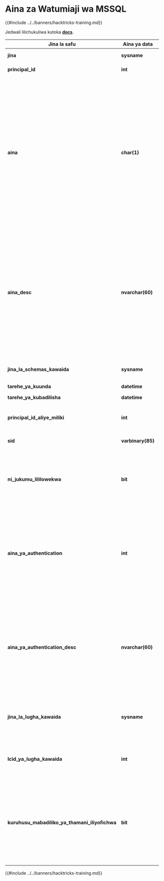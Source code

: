 # Aina za Watumiaji wa MSSQL

{{#include ../../banners/hacktricks-training.md}}

Jedwali lilichukuliwa kutoka [**docs**](https://learn.microsoft.com/en-us/sql/relational-databases/system-catalog-views/sys-database-principals-transact-sql?view=sql-server-ver16).

| Jina la safu                           | Aina ya data      | Maelezo                                                                                                                                                                                                                                                                                                                                                                                                                                            |
| --------------------------------------- | ----------------- | ------------------------------------------------------------------------------------------------------------------------------------------------------------------------------------------------------------------------------------------------------------------------------------------------------------------------------------------------------------------------------------------------------------------------------------------------------ |
| **jina**                                | **sysname**       | Jina la msingi, la kipekee ndani ya hifadhidata.                                                                                                                                                                                                                                                                                                                                                                                                         |
| **principal_id**                        | **int**           | ID ya msingi, la kipekee ndani ya hifadhidata.                                                                                                                                                                                                                                                                                                                                                                                                           |
| **aina**                                | **char(1)**       | <p>Aina ya msingi:<br><br>A = Jukumu la programu<br><br>C = Mtumiaji aliyeunganishwa na cheti<br><br>E = Mtumiaji wa nje kutoka Azure Active Directory<br><br>G = Kundi la Windows<br><br>K = Mtumiaji aliyeunganishwa na funguo zisizo za kawaida<br><br>R = Jukumu la hifadhidata<br><br>S = Mtumiaji wa SQL<br><br>U = Mtumiaji wa Windows<br><br>X = Kundi la nje kutoka Azure Active Directory au programu</p>                                                                                  |
| **aina_desc**                           | **nvarchar(60)**  | <p>Maelezo ya aina ya msingi.<br><br>APPLICATION_ROLE<br><br>CERTIFICATE_MAPPED_USER<br><br>EXTERNAL_USER<br><br>WINDOWS_GROUP<br><br>ASYMMETRIC_KEY_MAPPED_USER<br><br>DATABASE_ROLE<br><br>SQL_USER<br><br>WINDOWS_USER<br><br>EXTERNAL_GROUPS</p>                                                                                                                                                                                               |
| **jina_la_schemas_kawaida**            | **sysname**       | Jina litakalotumika wakati jina la SQL halijabainisha schema. Null kwa msingi zisizo za aina S, U, au A.                                                                                                                                                                                                                                                                                                                                                   |
| **tarehe_ya_kuunda**                   | **datetime**      | Wakati ambao msingi ulipoundwa.                                                                                                                                                                                                                                                                                                                                                                                                               |
| **tarehe_ya_kubadilisha**              | **datetime**      | Wakati ambao msingi ulibadilishwa mara ya mwisho.                                                                                                                                                                                                                                                                                                                                                                                                         |
| **principal_id_aliye_miliki**          | **int**           | ID ya msingi anayemiliki msingi huu. Majukumu yote ya Hifadhidata yaliyowekwa yanamilikiwa na **dbo** kwa default.                                                                                                                                                                                                                                                                                                                                                |
| **sid**                                 | **varbinary(85)** | SID (Kitambulisho cha Usalama) cha msingi. NULL kwa SYS na INFORMATION SCHEMAS.                                                                                                                                                                                                                                                                                                                                                                      |
| **ni_jukumu_lililowekwa**              | **bit**           | Ikiwa 1, safu hii inawakilisha kipengee kwa moja ya majukumu yaliyowekwa ya hifadhidata: db_owner, db_accessadmin, db_datareader, db_datawriter, db_ddladmin, db_securityadmin, db_backupoperator, db_denydatareader, db_denydatawriter.                                                                                                                                                                                                                                |
| **aina_ya_authentication**              | **int**           | <p><strong>Inatumika kwa</strong>: SQL Server 2012 (11.x) na baadaye.<br><br>Inamaanisha aina ya uthibitishaji. Thamani zifuatazo ni zinazowezekana na maelezo yao.<br><br>0 : Hakuna uthibitishaji<br>1 : Uthibitishaji wa mfano<br>2 : Uthibitishaji wa hifadhidata<br>3 : Uthibitishaji wa Windows<br>4 : Uthibitishaji wa Azure Active Directory</p>                                                                                                        |
| **aina_ya_authentication_desc**         | **nvarchar(60)**  | <p><strong>Inatumika kwa</strong>: SQL Server 2012 (11.x) na baadaye.<br><br>Maelezo ya aina ya uthibitishaji. Thamani zifuatazo ni zinazowezekana na maelezo yao.<br><br><code>NONE</code> : Hakuna uthibitishaji<br><code>INSTANCE</code> : Uthibitishaji wa mfano<br><code>DATABASE</code> : Uthibitishaji wa hifadhidata<br><code>WINDOWS</code> : Uthibitishaji wa Windows<br><code>EXTERNAL</code>: Uthibitishaji wa Azure Active Directory</p> |
| **jina_la_lugha_kawaida**              | **sysname**       | <p><strong>Inatumika kwa</strong>: SQL Server 2012 (11.x) na baadaye.<br><br>Inamaanisha lugha ya kawaida kwa msingi huu.</p>                                                                                                                                                                                                                                                                                                                        |
| **lcid_ya_lugha_kawaida**              | **int**           | <p><strong>Inatumika kwa</strong>: SQL Server 2012 (11.x) na baadaye.<br><br>Inamaanisha LCID ya kawaida kwa msingi huu.</p>                                                                                                                                                                                                                                                                                                                            |
| **kuruhusu_mabadiliko_ya_thamani_iliyofichwa** | **bit**           | <p><strong>Inatumika kwa</strong>: SQL Server 2016 (13.x) na baadaye, Hifadhidata ya SQL.<br><br>Inazuia ukaguzi wa metadata ya cryptographic kwenye seva katika operesheni za nakala nyingi. Hii inamwezesha mtumiaji kunakili data iliyofichwa kwa kutumia Always Encrypted, kati ya meza au hifadhidata, bila kufichua data. Kawaida ni OFF.</p>                                                                                                                     |

{{#include ../../banners/hacktricks-training.md}}
